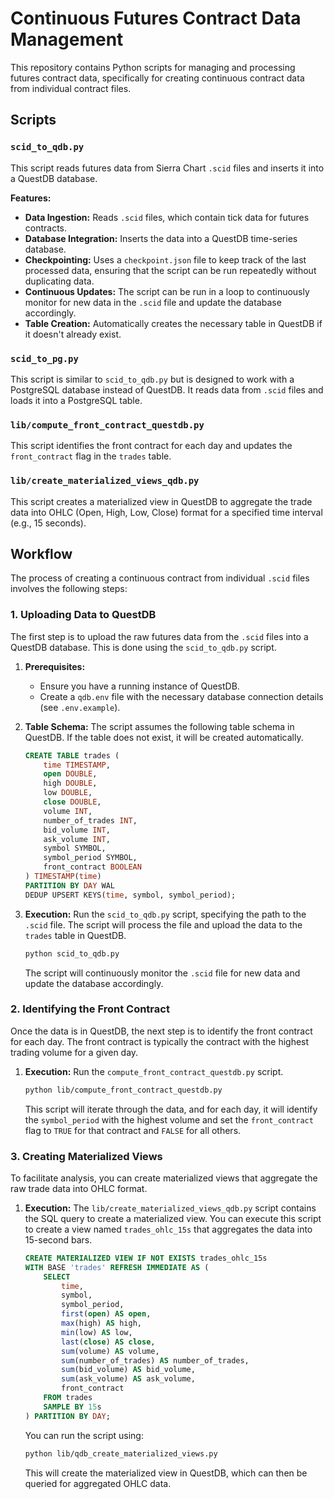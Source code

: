 # Continuous Futures Contract Data Management

This repository contains Python scripts for managing and processing futures contract data, specifically for creating continuous contract data from individual contract files.

## Scripts

### `scid_to_qdb.py`

This script reads futures data from Sierra Chart `.scid` files and inserts it into a QuestDB database. 

**Features:**

*   **Data Ingestion:** Reads `.scid` files, which contain tick data for futures contracts.
*   **Database Integration:** Inserts the data into a QuestDB time-series database.
*   **Checkpointing:** Uses a `checkpoint.json` file to keep track of the last processed data, ensuring that the script can be run repeatedly without duplicating data.
*   **Continuous Updates:** The script can be run in a loop to continuously monitor for new data in the `.scid` file and update the database accordingly.
*   **Table Creation:** Automatically creates the necessary table in QuestDB if it doesn't already exist.

### `scid_to_pg.py`

This script is similar to `scid_to_qdb.py` but is designed to work with a PostgreSQL database instead of QuestDB. It reads data from `.scid` files and loads it into a PostgreSQL table.

### `lib/compute_front_contract_questdb.py`

This script identifies the front contract for each day and updates the `front_contract` flag in the `trades` table.

### `lib/create_materialized_views_qdb.py`

This script creates a materialized view in QuestDB to aggregate the trade data into OHLC (Open, High, Low, Close) format for a specified time interval (e.g., 15 seconds).

## Workflow

The process of creating a continuous contract from individual `.scid` files involves the following steps:

### 1. Uploading Data to QuestDB

The first step is to upload the raw futures data from the `.scid` files into a QuestDB database. This is done using the `scid_to_qdb.py` script.

1.  **Prerequisites:**
    *   Ensure you have a running instance of QuestDB.
    *   Create a `qdb.env` file with the necessary database connection details (see `.env.example`).

2.  **Table Schema:**
    The script assumes the following table schema in QuestDB. If the table does not exist, it will be created automatically.

    ```sql
    CREATE TABLE trades (
        time TIMESTAMP,
        open DOUBLE,
        high DOUBLE,
        low DOUBLE,
        close DOUBLE,
        volume INT,
        number_of_trades INT,
        bid_volume INT,
        ask_volume INT,
        symbol SYMBOL,
        symbol_period SYMBOL,
        front_contract BOOLEAN
    ) TIMESTAMP(time)
    PARTITION BY DAY WAL
    DEDUP UPSERT KEYS(time, symbol, symbol_period);
    ```

3.  **Execution:**
    Run the `scid_to_qdb.py` script, specifying the path to the `.scid` file. The script will process the file and upload the data to the `trades` table in QuestDB.

    ```bash
    python scid_to_qdb.py
    ```

    The script will continuously monitor the `.scid` file for new data and update the database accordingly.

### 2. Identifying the Front Contract

Once the data is in QuestDB, the next step is to identify the front contract for each day. The front contract is typically the contract with the highest trading volume for a given day.

1.  **Execution:**
    Run the `compute_front_contract_questdb.py` script.

    ```bash
    python lib/compute_front_contract_questdb.py
    ```

    This script will iterate through the data, and for each day, it will identify the `symbol_period` with the highest volume and set the `front_contract` flag to `TRUE` for that contract and `FALSE` for all others.

### 3. Creating Materialized Views

To facilitate analysis, you can create materialized views that aggregate the raw trade data into OHLC format.

1.  **Execution:**
    The `lib/create_materialized_views_qdb.py` script contains the SQL query to create a materialized view. You can execute this script to create a view named `trades_ohlc_15s` that aggregates the data into 15-second bars.

    ```sql
    CREATE MATERIALIZED VIEW IF NOT EXISTS trades_ohlc_15s
    WITH BASE 'trades' REFRESH IMMEDIATE AS (
        SELECT
            time,
            symbol,
            symbol_period,
            first(open) AS open,
            max(high) AS high,
            min(low) AS low,
            last(close) AS close,
            sum(volume) AS volume,
            sum(number_of_trades) AS number_of_trades,
            sum(bid_volume) AS bid_volume,
            sum(ask_volume) AS ask_volume,
            front_contract
        FROM trades
        SAMPLE BY 15s
    ) PARTITION BY DAY;
    ```

    You can run the script using:
    ```bash
    python lib/qdb_create_materialized_views.py
    ```

    This will create the materialized view in QuestDB, which can then be queried for aggregated OHLC data.
